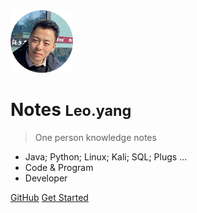 <img src="avatar.png" width="100px" height="100px">
<br/>

# Notes <small>Leo.yang</small>

> One person knowledge notes
- Java; Python; Linux; Kali; SQL; Plugs ...
- Code & Program
- Developer 


[GitHub](https://github.com/yangb92)
[Get Started](#Notes-By-Leo)